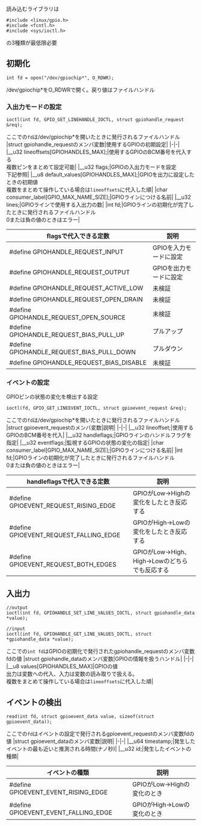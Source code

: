 読み込むライブラリは
```
#include <linux/gpio.h>
#include <fcntl.h>
#include <sys/ioctl.h>
```
の3種類が最低限必要
## 初期化
```
int fd = open("/dev/gpiochip*", O_RDWR);
```
/dev/gpiochip*をO_RDWRで開く。戻り値はファイルハンドル
### 入出力モードの設定
```
ioctl(int fd, GPIO_GET_LINEHANDLE_IOCTL, struct gpiohandle_request &req);
```
ここでの`fd`は/dev/gpiochip*を開いたときに発行されるファイルハンドル
|struct gpiohandle_requestのメンバ変数|使用するGPIOの初期設定|
|-|-|
|__u32 lineoffsets\[GPIOHANDLES_MAX\];|使用するGPIOのBCM番号を代入する<br>複数ピンをまとめて設定可能|
|__u32 flags;|GPIOの入出力モードを設定<br>下記参照|
|__u8 default_values\[GPIOHANDLES_MAX\];|GPIOを出力に設定したときの初期値<br>複数をまとめて操作している場合は`lineoffsets`に代入した順|
|char consumer_label\[GPIO_MAX_NAME_SIZE\];|GPIOラインにつける名前|
|__u32 lines;|GPIOラインで使用する入出力の数|
|int fd;|GPIOラインの初期化が完了したときに発行されるファイルハンドル<br>0または負の値のときはエラー|

|flagsで代入できる定数|説明|
|---|---|
|#define GPIOHANDLE_REQUEST_INPUT|GPIOを入力モードに設定|
|#define GPIOHANDLE_REQUEST_OUTPUT|GPIOを出力モードに設定|
|#define GPIOHANDLE_REQUEST_ACTIVE_LOW|未検証|
|#define GPIOHANDLE_REQUEST_OPEN_DRAIN|未検証|
|#define GPIOHANDLE_REQUEST_OPEN_SOURCE|未検証|
|#define GPIOHANDLE_REQUEST_BIAS_PULL_UP|プルアップ|
|#define GPIOHANDLE_REQUEST_BIAS_PULL_DOWN|プルダウン|
|#define GPIOHANDLE_REQUEST_BIAS_DISABLE|未検証|
### イベントの設定
GPIOピンの状態の変化を検出する設定
```
ioctl(fd, GPIO_GET_LINEEVENT_IOCTL, struct gpioevent_request &req);
```
ここでの`fd`は/dev/gpiochip*を開いたときに発行されるファイルハンドル
|struct gpioevent_requestのメンバ変数|説明|
|-|-|
|__u32 lineoffset;|使用するGPIOのBCM番号を代入|
|__u32 handleflags;|GPIOラインのハンドルフラグを指定|
|__u32 eventflags;|監視するGPIOの状態の変化の指定|
|char consumer_label\[GPIO_MAX_NAME_SIZE\];|GPIOラインにつける名前|
|int fd;|GPIOラインの初期化が完了したときに発行されるファイルハンドル<br>0または負の値のときはエラー|

|handleflagsで代入できる定数|説明|
|-|-|
|#define GPIOEVENT_REQUEST_RISING_EDGE|GPIOがLow->Highの変化をしたとき反応する|
|#define GPIOEVENT_REQUEST_FALLING_EDGE|GPIOがHigh->Lowの変化をしたとき反応する|
|#define GPIOEVENT_REQUEST_BOTH_EDGES|GPIOがLow->High、High->Lowのどちらでも反応する|
## 入出力
```
//output
ioctl(int fd, GPIOHANDLE_SET_LINE_VALUES_IOCTL, struct gpiohandle_data *value);

//input
ioctl(int fd, GPIOHANDLE_GET_LINE_VALUES_IOCTL, struct *gpiohandle_data *value);
```
ここでの`int fd`はGPIOの初期化で発行されたgpiohandle_requestのメンバ変数fdの値
|struct gpiohandle_dataのメンバ変数|GPIOの情報を扱うハンドル|
|-|-|
|__u8 values\[GPIOHANDLES_MAX\]|GPIOの値<br>出力は変数への代入、入力は変数の読み取りで扱える。<br>複数をまとめて操作している場合は`lineoffsets`に代入した順|
## イベントの検出
```
read(int fd, struct gpioevent_data value, sizeof(struct gpioevent_data));
```
ここでの`fd`はイベントの設定で発行されるgpioevent_requestのメンバ変数fdの値
|struct gpioevent_dataのメンバ変数|説明|
|-|-|
|__u64 timestamp;|発生したイベントの最も近いと推測される時間(ナノ秒)|
|__u32 id;|発生したイベントの種類|

|イベントの種類|説明|
|-|-|
|#define GPIOEVENT_EVENT_RISING_EDGE|GPIOがLow->Highの変化のとき|
|#define GPIOEVENT_EVENT_FALLING_EDGE|GPIOがHigh->Lowの変化のとき|